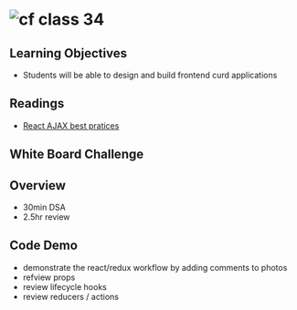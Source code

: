 ![cf](http://i.imgur.com/7v5ASc8.png) class 34 
===

## Learning Objectives 
* Students will be able to design and build frontend curd applications

## Readings 
* [React AJAX best pratices](http://andrewhfarmer.com/react-ajax-best-practices/)

## White Board Challenge

## Overview 
* 30min DSA
* 2.5hr review
 
## Code Demo
* demonstrate the react/redux workflow by adding comments to photos 
* refview props
* review lifecycle hooks
* review reducers / actions
